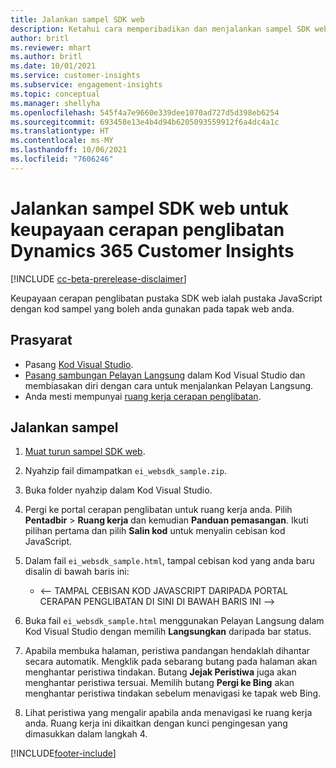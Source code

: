 ```yaml
---
title: Jalankan sampel SDK web
description: Ketahui cara memperibadikan dan menjalankan sampel SDK web.
author: britl
ms.reviewer: mhart
ms.author: britl
ms.date: 10/01/2021
ms.service: customer-insights
ms.subservice: engagement-insights
ms.topic: conceptual
ms.manager: shellyha
ms.openlocfilehash: 545f4a7e9660e339dee1070ad727d5d398eb6254
ms.sourcegitcommit: 693458e13e4b4d94b6205093559912f6a4dc4a1c
ms.translationtype: HT
ms.contentlocale: ms-MY
ms.lasthandoff: 10/06/2021
ms.locfileid: "7606246"
---
```

# <a name="run-the-web-sdk-sample-for-dynamics-365-customer-insights-engagement-insights-capability"></a>Jalankan sampel SDK web untuk keupayaan cerapan penglibatan Dynamics 365 Customer Insights

[!INCLUDE [cc-beta-prerelease-disclaimer](includes/cc-beta-prerelease-disclaimer.md)]

Keupayaan cerapan penglibatan pustaka SDK web ialah pustaka JavaScript dengan kod sampel yang boleh anda gunakan pada tapak web anda.

## <a name="prerequisites"></a>Prasyarat

- Pasang [Kod Visual Studio](https://code.visualstudio.com/).
- [Pasang sambungan Pelayan Langsung](https://marketplace.visualstudio.com/items?itemName=ritwickdey.LiveServer) dalam Kod Visual Studio dan membiasakan diri dengan cara untuk menjalankan Pelayan Langsung.
- Anda mesti mempunyai [ruang kerja cerapan penglibatan](create-workspace.md).

## <a name="run-sample"></a>Jalankan sampel

1. [Muat turun sampel SDK web](https://download.pi.dynamics.com/sdk/EngagementInsightsSamples/ei_websdk_sample.zip).

1. Nyahzip fail dimampatkan `ei_websdk_sample.zip`.

1. Buka folder nyahzip dalam Kod Visual Studio.

1. Pergi ke portal cerapan penglibatan untuk ruang kerja anda. Pilih **Pentadbir** > **Ruang kerja** dan kemudian **Panduan pemasangan**. Ikuti pilihan pertama dan pilih **Salin kod** untuk menyalin cebisan kod JavaScript.

1. Dalam fail `ei_websdk_sample.html`, tampal cebisan kod yang anda baru disalin di bawah baris ini:

   - <-- TAMPAL CEBISAN KOD JAVASCRIPT DARIPADA PORTAL CERAPAN PENGLIBATAN DI SINI DI BAWAH BARIS INI -->

1. Buka fail `ei_websdk_sample.html` menggunakan Pelayan Langsung dalam Kod Visual Studio dengan memilih **Langsungkan** daripada bar status.

1. Apabila membuka halaman, peristiwa pandangan hendaklah dihantar secara automatik. Mengklik pada sebarang butang pada halaman akan menghantar peristiwa tindakan. Butang **Jejak Peristiwa** juga akan menghantar peristiwa tersuai. Memilih butang **Pergi ke Bing** akan menghantar peristiwa tindakan sebelum menavigasi ke tapak web Bing.

1. Lihat peristiwa yang mengalir apabila anda menavigasi ke ruang kerja anda. Ruang kerja ini dikaitkan dengan kunci pengingesan yang dimasukkan dalam langkah 4.


[!INCLUDE[footer-include](../includes/footer-banner.md)]
